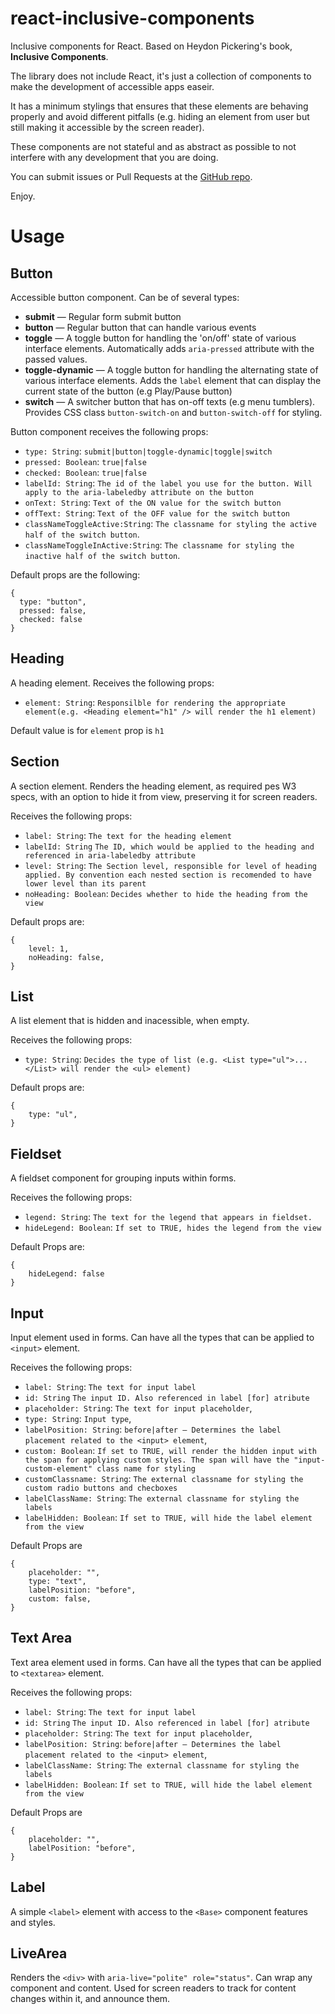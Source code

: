 # react-inclusive-components

Inclusive components for React. Based on Heydon
Pickering's book, **Inclusive Components**.

The library does not include React, it's just a collection of components to make the development of accessible apps easeir.

It has a minimum stylings that ensures that these elements are behaving properly and avoid different pitfalls (e.g. hiding an element from user but still making it accessible by the screen reader).

These components are not stateful and as abstract as possible to not interfere with any development that you are doing.

You can submit issues or Pull Requests at the [GitHub repo](https://github.com/pbilyk/react-inclusive-components).

Enjoy.

# Usage

## Button

Accessible button component. Can be of several types:

- **submit** — Regular form submit button
- **button** — Regular button that can handle various events
- **toggle** — A toggle button for handling the 'on/off' state of various
  interface elements. Automatically adds `aria-pressed` attribute with the
  passed values.
- **toggle-dynamic** — A toggle button for handling the alternating state of various
  interface elements. Adds the `label` element that can display the current state of the button (e.g Play/Pause button)
- **switch** — A switcher button that has on-off texts (e.g menu tumblers). Provides CSS class `button-switch-on` and `button-switch-off` for styling.

Button component receives the following props:

- `type: String`: `submit|button|toggle-dynamic|toggle|switch`
- `pressed: Boolean`: `true|false`
- `checked: Boolean`: `true|false`
- `labelId: String`: `The id of the label you use for the button. Will apply to the aria-labeledby attribute on the button`
- `onText: String`: `Text of the ON value for the switch button`
- `offText: String`: `Text of the OFF value for the switch button`
- `classNameToggleActive:String`: `The classname for styling the active half of the switch button`.
- `classNameToggleInActive:String`: `The classname for styling the inactive half of the switch button`.

Default props are the following:

```
{
  type: "button",
  pressed: false,
  checked: false
}
```

## Heading

A heading element. Receives the following props:

- `element: String`: `Responsilble for rendering the appropriate element(e.g. <Heading element="h1" /> will render the h1 element)`

Default value is for `element` prop is `h1`

## Section

A section element. Renders the heading element, as required pes W3 specs, with an option to hide it from view, preserving it for screen readers.

Receives the following props:

- `label: String`: `The text for the heading element`
- `labelId: String` `The ID, which would be applied to the heading and referenced in aria-labeledby attribute`
- `level: String`: `The Section level, responsible for level of heading applied. By convention each nested section is recomended to have lower level than its parent`
- `noHeading: Boolean`: `Decides whether to hide the heading from the view`

Default props are:

```
{
    level: 1,
    noHeading: false,
}
```

## List

A list element that is hidden and inacessible, when empty.

Receives the following props:

- `type: String`: `Decides the type of list (e.g. <List type="ul">...</List> will render the <ul> element)`

Default props are:

```
{
    type: "ul",
}
```

## Fieldset

A fieldset component for grouping inputs within forms.

Receives the following props:

- `legend: String`: `The text for the legend that appears in fieldset.`
- `hideLegend: Boolean`: `If set to TRUE, hides the legend from the view`

Default Props are:

```
{
    hideLegend: false
}
```

## Input

Input element used in forms. Can have all the types that can be applied to `<input>` element.

Receives the following props:

- `label: String`: `The text for input label`
- `id: String` `The input ID. Also referenced in label [for] atribute`
- `placeholder: String`: `The text for input placeholder`,
- `type: String`: `Input type`,
- `labelPosition: String`: `before|after — Determines the label placement related to the <input> element`,
- `custom: Boolean`: `If set to TRUE, will render the hidden input with the span for applying custom styles. The span will have the "input-custom-element" class name for styling`
- `customClassname: String`: `The external classname for styling the custom radio buttons and checboxes`
- `labelClassName: String`: `The external classname for styling the labels`
- `labelHidden: Boolean`: `If set to TRUE, will hide the label element from the view`

Default Props are

```
{
    placeholder: "",
    type: "text",
    labelPosition: "before",
    custom: false,
}
```

## Text Area

Text area element used in forms. Can have all the types that can be applied to `<textarea>` element.

Receives the following props:

- `label: String`: `The text for input label`
- `id: String` `The input ID. Also referenced in label [for] atribute`
- `placeholder: String`: `The text for input placeholder`,
- `labelPosition: String`: `before|after — Determines the label placement related to the <input> element`,
- `labelClassName: String`: `The external classname for styling the labels`
- `labelHidden: Boolean`: `If set to TRUE, will hide the label element from the view`

Default Props are

```
{
    placeholder: "",
    labelPosition: "before",
}
```

## Label

A simple `<label>` element with access to the `<Base>` component features and styles.

## LiveArea

Renders the `<div>` with `aria-live="polite" role="status"`. Can wrap any component and content.
Used for screen readers to track for content changes within it, and announce them.
